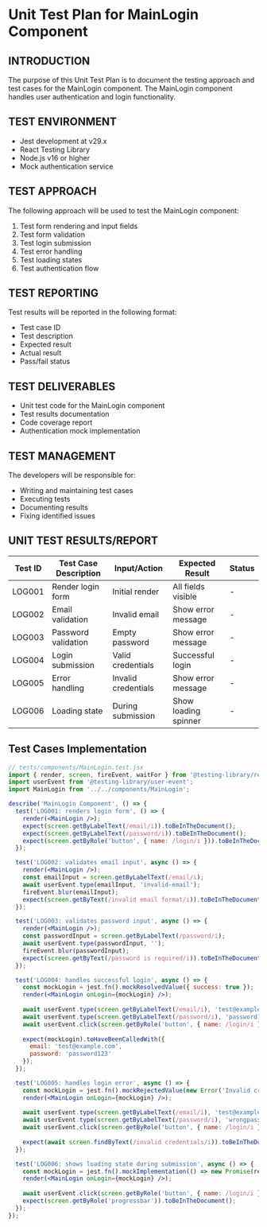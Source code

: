 # Unit Test Plan for MainLogin Component

## INTRODUCTION
The purpose of this Unit Test Plan is to document the testing approach and test cases for the MainLogin component.
The MainLogin component handles user authentication and login functionality.

## TEST ENVIRONMENT
- Jest development at v29.x
- React Testing Library
- Node.js v16 or higher
- Mock authentication service

## TEST APPROACH
The following approach will be used to test the MainLogin component:
1. Test form rendering and input fields
2. Test form validation
3. Test login submission
4. Test error handling
5. Test loading states
6. Test authentication flow

## TEST REPORTING
Test results will be reported in the following format:
- Test case ID
- Test description
- Expected result
- Actual result
- Pass/fail status

## TEST DELIVERABLES
- Unit test code for the MainLogin component
- Test results documentation
- Code coverage report
- Authentication mock implementation

## TEST MANAGEMENT
The developers will be responsible for:
- Writing and maintaining test cases
- Executing tests
- Documenting results
- Fixing identified issues

## UNIT TEST RESULTS/REPORT

| Test ID | Test Case Description | Input/Action | Expected Result | Status |
|---------|---------------------|--------------|-----------------|--------|
| LOG001  | Render login form | Initial render | All fields visible | - |
| LOG002  | Email validation | Invalid email | Show error message | - |
| LOG003  | Password validation | Empty password | Show error message | - |
| LOG004  | Login submission | Valid credentials | Successful login | - |
| LOG005  | Error handling | Invalid credentials | Show error message | - |
| LOG006  | Loading state | During submission | Show loading spinner | - |

## Test Cases Implementation

```jsx
// tests/components/MainLogin.test.jsx
import { render, screen, fireEvent, waitFor } from '@testing-library/react';
import userEvent from '@testing-library/user-event';
import MainLogin from '../../components/MainLogin';

describe('MainLogin Component', () => {
  test('LOG001: renders login form', () => {
    render(<MainLogin />);
    expect(screen.getByLabelText(/email/i)).toBeInTheDocument();
    expect(screen.getByLabelText(/password/i)).toBeInTheDocument();
    expect(screen.getByRole('button', { name: /login/i })).toBeInTheDocument();
  });

  test('LOG002: validates email input', async () => {
    render(<MainLogin />);
    const emailInput = screen.getByLabelText(/email/i);
    await userEvent.type(emailInput, 'invalid-email');
    fireEvent.blur(emailInput);
    expect(screen.getByText(/invalid email format/i)).toBeInTheDocument();
  });

  test('LOG003: validates password input', async () => {
    render(<MainLogin />);
    const passwordInput = screen.getByLabelText(/password/i);
    await userEvent.type(passwordInput, '');
    fireEvent.blur(passwordInput);
    expect(screen.getByText(/password is required/i)).toBeInTheDocument();
  });

  test('LOG004: handles successful login', async () => {
    const mockLogin = jest.fn().mockResolvedValue({ success: true });
    render(<MainLogin onLogin={mockLogin} />);
    
    await userEvent.type(screen.getByLabelText(/email/i), 'test@example.com');
    await userEvent.type(screen.getByLabelText(/password/i), 'password123');
    await userEvent.click(screen.getByRole('button', { name: /login/i }));
    
    expect(mockLogin).toHaveBeenCalledWith({
      email: 'test@example.com',
      password: 'password123'
    });
  });

  test('LOG005: handles login error', async () => {
    const mockLogin = jest.fn().mockRejectedValue(new Error('Invalid credentials'));
    render(<MainLogin onLogin={mockLogin} />);
    
    await userEvent.type(screen.getByLabelText(/email/i), 'test@example.com');
    await userEvent.type(screen.getByLabelText(/password/i), 'wrongpassword');
    await userEvent.click(screen.getByRole('button', { name: /login/i }));
    
    expect(await screen.findByText(/invalid credentials/i)).toBeInTheDocument();
  });

  test('LOG006: shows loading state during submission', async () => {
    const mockLogin = jest.fn().mockImplementation(() => new Promise(resolve => setTimeout(resolve, 1000)));
    render(<MainLogin onLogin={mockLogin} />);
    
    await userEvent.click(screen.getByRole('button', { name: /login/i }));
    expect(screen.getByRole('progressbar')).toBeInTheDocument();
  });
});
``` 